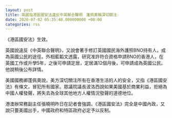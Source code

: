 ```yaml
---
layout: post
title: 英國指港區國安法違反中英聯合聲明　蓬佩奧稱深切關注
date: 2020-07-02 05:35:48.000000000 +08:00
categories: rss
---
```


《港區國安法》生效。

英國說違反《中英聯合聲明》，又說會著手修訂英國國民海外護照BNO持有人，成為英國公民的途徑。外相藍韜文透露，研究准許符合資格申請BNO的香港人，在英國工作或升學5年，之後可申請定居，定居滿12個月後，可申請成為英國公民。他說稍後公布詳情。

美國國務卿蓬佩奧說，美方深切關注所有在香港生活的人的安全，又指《港區國安法》有條文，冒犯所有國家。眾議院議長波洛西說如果美國基於商業利益，拒絕為中國人權發聲，將失去為全球其他地方人權情況發聲的道德地位。

港澳辦常務副主任張曉明昨日在記者會強調，《港區國安法》完全是中國內政，又說只要美國出手，中國政府和特區政府必定予以反制。
